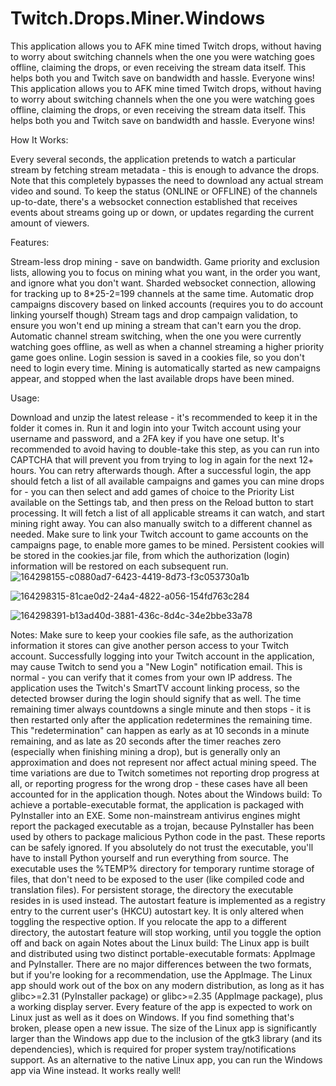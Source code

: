 # Twitch.Drops.Miner.Windows
This application allows you to AFK mine timed Twitch drops, without having to worry about switching channels when the one you were watching goes offline, claiming the drops, or even receiving the stream data itself. This helps both you and Twitch save on bandwidth and hassle. Everyone wins!
This application allows you to AFK mine timed Twitch drops, without having to worry about switching channels when the one you were watching goes offline, claiming the drops, or even receiving the stream data itself. This helps both you and Twitch save on bandwidth and hassle. Everyone wins!

How It Works:


Every several seconds, the application pretends to watch a particular stream by fetching stream metadata - this is enough to advance the drops. Note that this completely bypasses the need to download any actual stream video and sound. To keep the status (ONLINE or OFFLINE) of the channels up-to-date, there's a websocket connection established that receives events about streams going up or down, or updates regarding the current amount of viewers.

Features:


Stream-less drop mining - save on bandwidth.
Game priority and exclusion lists, allowing you to focus on mining what you want, in the order you want, and ignore what you don't want.
Sharded websocket connection, allowing for tracking up to 8*25-2=199 channels at the same time.
Automatic drop campaigns discovery based on linked accounts (requires you to do account linking yourself though)
Stream tags and drop campaign validation, to ensure you won't end up mining a stream that can't earn you the drop.
Automatic channel stream switching, when the one you were currently watching goes offline, as well as when a channel streaming a higher priority game goes online.
Login session is saved in a cookies file, so you don't need to login every time.
Mining is automatically started as new campaigns appear, and stopped when the last available drops have been mined.



Usage:


Download and unzip the latest release - it's recommended to keep it in the folder it comes in.
Run it and login into your Twitch account using your username and password, and a 2FA key if you have one setup. It's recommended to avoid having to double-take this step, as you can run into CAPTCHA that will prevent you from trying to log in again for the next 12+ hours. You can retry afterwards though.
After a successful login, the app should fetch a list of all available campaigns and games you can mine drops for - you can then select and add games of choice to the Priority List available on the Settings tab, and then press on the Reload button to start processing. It will fetch a list of all applicable streams it can watch, and start mining right away. You can also manually switch to a different channel as needed.
Make sure to link your Twitch account to game accounts on the campaigns page, to enable more games to be mined.
Persistent cookies will be stored in the cookies.jar file, from which the authorization (login) information will be restored on each subsequent run.
![164298155-c0880ad7-6423-4419-8d73-f3c053730a1b](https://github.com/user-attachments/assets/a5ab1119-14cc-4b44-8934-f45ba500717f)


![164298315-81cae0d2-24a4-4822-a056-154fd763c284](https://github.com/user-attachments/assets/2e0b0794-7aec-499c-8695-a786210cd66e)


![164298391-b13ad40d-3881-436c-8d4c-34e2bbe33a78](https://github.com/user-attachments/assets/e1f20278-b3f6-4a89-92b3-7782442d6500)


Notes:
Make sure to keep your cookies file safe, as the authorization information it stores can give another person access to your Twitch account.
Successfully logging into your Twitch account in the application, may cause Twitch to send you a "New Login" notification email. This is normal - you can verify that it comes from your own IP address. The application uses the Twitch's SmartTV account linking process, so the detected browser during the login should signify that as well.
The time remaining timer always countdowns a single minute and then stops - it is then restarted only after the application redetermines the remaining time. This "redetermination" can happen as early as at 10 seconds in a minute remaining, and as late as 20 seconds after the timer reaches zero (especially when finishing mining a drop), but is generally only an approximation and does not represent nor affect actual mining speed. The time variations are due to Twitch sometimes not reporting drop progress at all, or reporting progress for the wrong drop - these cases have all been accounted for in the application though.
Notes about the Windows build:
To achieve a portable-executable format, the application is packaged with PyInstaller into an EXE. Some non-mainstream antivirus engines might report the packaged executable as a trojan, because PyInstaller has been used by others to package malicious Python code in the past. These reports can be safely ignored. If you absolutely do not trust the executable, you'll have to install Python yourself and run everything from source.
The executable uses the %TEMP% directory for temporary runtime storage of files, that don't need to be exposed to the user (like compiled code and translation files). For persistent storage, the directory the executable resides in is used instead.
The autostart feature is implemented as a registry entry to the current user's (HKCU) autostart key. It is only altered when toggling the respective option. If you relocate the app to a different directory, the autostart feature will stop working, until you toggle the option off and back on again
Notes about the Linux build:
The Linux app is built and distributed using two distinct portable-executable formats: AppImage and PyInstaller.
There are no major differences between the two formats, but if you're looking for a recommendation, use the AppImage.
The Linux app should work out of the box on any modern distribution, as long as it has glibc>=2.31 (PyInstaller package) or glibc>=2.35 (AppImage package), plus a working display server.
Every feature of the app is expected to work on Linux just as well as it does on Windows. If you find something that's broken, please open a new issue.
The size of the Linux app is significantly larger than the Windows app due to the inclusion of the gtk3 library (and its dependencies), which is required for proper system tray/notifications support.
As an alternative to the native Linux app, you can run the Windows app via Wine instead. It works really well!
